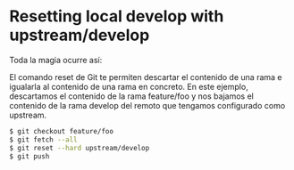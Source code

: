 # Resetting local develop with upstream/develop

Toda la magia ocurre así:

El comando reset de Git te permiten descartar el contenido de una rama e igualarla al contenido de una rama en concreto. En este ejemplo, descartamos el contenido de la rama feature/foo y nos bajamos el contenido de la rama develop del remoto que tengamos configurado como upstream.

```sh
$ git checkout feature/foo
$ git fetch --all
$ git reset --hard upstream/develop
$ git push
```
